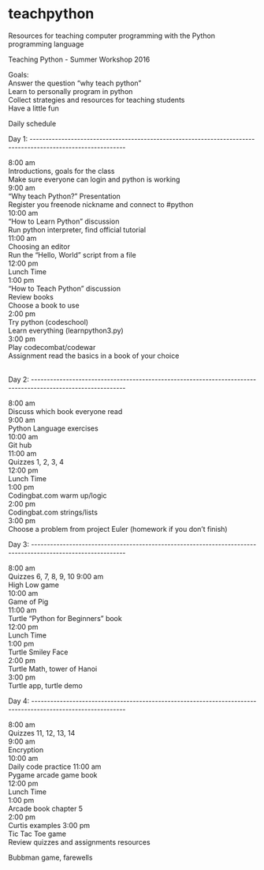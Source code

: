 # teachpython  
Resources for teaching computer programming with the Python programming language  
  
  
Teaching Python - Summer Workshop 2016  
  
Goals:  
Answer the question “why teach python”  
Learn to personally program in python  
Collect strategies and resources for teaching students  
Have a little fun  
  
Daily schedule  
  
Day 1: ------------------------------------------------------------------------------------------------------------  
  
8:00 am    
Introductions, goals for the class  
Make sure everyone can login and python is working  
9:00 am  
“Why teach Python?” Presentation  
Register you freenode nickname and connect to #python  
10:00 am  
“How to Learn Python” discussion  
Run python interpreter, find official tutorial  
11:00 am  
Choosing an editor  
Run the “Hello, World” script from a file  
12:00 pm  
Lunch Time  
1:00 pm  
“How to Teach Python” discussion  
Review books  
Choose a book to use  
2:00 pm  
Try python (codeschool)  
Learn everything (learnpython3.py)  
3:00 pm  
Play codecombat/codewar  
Assignment read the basics in a book of your choice  
  
  
  
Day 2: ------------------------------------------------------------------------------------------------------------  
  
8:00 am  
Discuss which book everyone read  
9:00 am  
Python Language exercises  
10:00 am  
Git hub  
11:00 am  
Quizzes 1, 2, 3, 4  
12:00 pm  
Lunch Time  
1:00 pm  
Codingbat.com warm up/logic  
2:00 pm  
Codingbat.com strings/lists  
3:00 pm  
Choose a problem from project Euler (homework if you don’t finish)  
  
  
  
Day 3: ------------------------------------------------------------------------------------------------------------  
  
  
8:00 am  
Quizzes 6, 7, 8, 9, 10 
9:00 am  
High Low game  
10:00 am  
Game of Pig  
11:00 am  
Turtle “Python for Beginners” book  
12:00 pm  
Lunch Time  
1:00 pm  
Turtle Smiley Face  
2:00 pm  
Turtle Math, tower of Hanoi  
3:00 pm  
Turtle app, turtle demo  
  
  
  
Day 4: ------------------------------------------------------------------------------------------------------------  
  
  
8:00 am  
Quizzes 11, 12, 13, 14  
9:00 am  
Encryption  
10:00 am  
Daily code practice 
11:00 am  
Pygame arcade game book  
12:00 pm  
Lunch Time  
1:00 pm  
Arcade book chapter 5  
2:00 pm  
Curtis examples
3:00 pm  
Tic Tac Toe game  
Review quizzes and assignments resources
  
Bubbman game, farewells  
